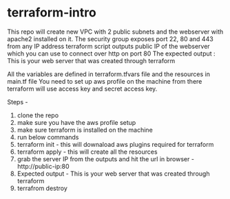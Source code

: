 # terraform-intro
This repo will create new VPC with 2 public subnets and the webserver with apache2 installed on it.
The security group exposes port 22, 80 and 443 from any IP address
terraform script outputs public IP of the webserver which you can use to connect over http on port 80
The expected output : This is your web server that was created through terraform

All the variables are defined in terraform.tfvars file and the resources in main.tf file
You need to set up aws profile on the machine from there terraform will use access key and secret access key.

Steps -
1. clone the repo
2. make sure you have the aws profile setup
3. make sure terraform is installed on the machine
4. run below commands
5. terraform init - this will downaload aws plugins required for terraform
6. terraform apply - this will create all the resources
7. grab the server IP from the outputs and hit the url in browser - http://public-ip:80
8. Expected output - This is your web server that was created through terraform
9. terrafrom destroy

